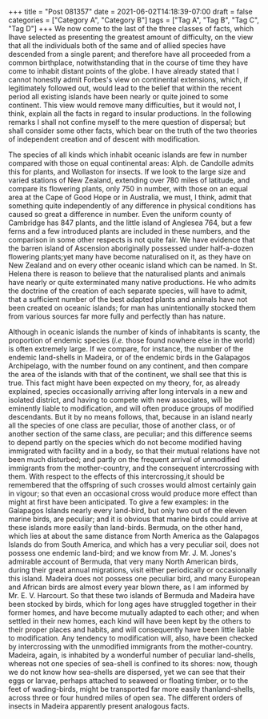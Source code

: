 +++
title = "Post 081357"
date = 2021-06-02T14:18:39-07:00
draft = false
categories = ["Category A", "Category B"]
tags = ["Tag A", "Tag B", "Tag C", "Tag D"]
+++
We now come to the last of the three classes of facts, which Ihave selected as presenting the greatest amount of difficulty, on the view that all the individuals both of the same and of allied species have descended from a single parent; and therefore have all proceeded from a common birthplace, notwithstanding that in the course of time they have come to inhabit distant points of the globe. I have already stated that I cannot honestly admit Forbes's view on continental extensions, which, if legitimately followed out, would lead to the belief that within the recent period all existing islands have been nearly or quite joined to some continent. This view would remove many difficulties, but it would not, I think, explain all the facts in regard to insular productions. In the following remarks I shall not confine myself to the mere question of dispersal; but shall consider some other facts, which bear on the truth of the two theories of independent creation and of descent with modification.

The species of all kinds which inhabit oceanic islands are few in number compared with those on equal continental areas: Alph. de Candolle admits this for plants, and Wollaston for insects. If we look to the large size and varied stations of New Zealand, extending over 780 miles of latitude, and compare its flowering plants, only 750 in number, with those on an equal area at the Cape of Good Hope or in Australia, we must, I think, admit that something quite independently of any difference in physical conditions has caused so great a difference in number. Even the uniform county of Cambridge has 847 plants, and the little island of Anglesea 764, but a few ferns and a few introduced plants are included in these numbers, and the comparison in some other respects is not quite fair. We have evidence that the barren island of Ascension aboriginally possessed under half-a-dozen flowering plants;yet many have become naturalised on it, as they have on New Zealand and on every other oceanic island which can be named. In St. Helena there is reason to believe that the naturalised plants and animals have nearly or quite exterminated many native productions. He who admits the doctrine of the creation of each separate species, will have to admit, that a sufficient number of the best adapted plants and animals have not been created on oceanic islands; for man has unintentionally stocked them from various sources far more fully and perfectly than has nature.

Although in oceanic islands the number of kinds of inhabitants is scanty, the proportion of endemic species (_i.e._ those found nowhere else in the world) is often extremely large. If we compare, for instance, the number of the endemic land-shells in Madeira, or of the endemic birds in the Galapagos Archipelago, with the number found on any continent, and then compare the area of the islands with that of the continent, we shall see that this is true. This fact might have been expected on my theory, for, as already explained, species occasionally arriving after long intervals in a new and isolated district, and having to compete with new associates, will be eminently liable to modification, and will often produce groups of modified descendants. But it by no means follows, that, because in an island nearly all the species of one class are peculiar, those of another class, or of another section of the same class, are peculiar; and this difference seems to depend partly on the species which do not become modified having immigrated with facility and in a body, so that their mutual relations have not been much disturbed; and partly on the frequent arrival of unmodified immigrants from the mother-country, and the consequent intercrossing with them. With respect to the effects of this intercrossing,it should be remembered that the offspring of such crosses would almost certainly gain in vigour; so that even an occasional cross would produce more effect than might at first have been anticipated. To give a few examples: in the Galapagos Islands nearly every land-bird, but only two out of the eleven marine birds, are peculiar; and it is obvious that marine birds could arrive at these islands more easily than land-birds. Bermuda, on the other hand, which lies at about the same distance from North America as the Galapagos Islands do from South America, and which has a very peculiar soil, does not possess one endemic land-bird; and we know from Mr. J. M. Jones's admirable account of Bermuda, that very many North American birds, during their great annual migrations, visit either periodically or occasionally this island. Madeira does not possess one peculiar bird, and many European and African birds are almost every year blown there, as I am informed by Mr. E. V. Harcourt. So that these two islands of Bermuda and Madeira have been stocked by birds, which for long ages have struggled together in their former homes, and have become mutually adapted to each other; and when settled in their new homes, each kind will have been kept by the others to their proper places and habits, and will consequently have been little liable to modification. Any tendency to modification will, also, have been checked by intercrossing with the unmodified immigrants from the mother-country. Madeira, again, is inhabited by a wonderful number of peculiar land-shells, whereas not one species of sea-shell is confined to its shores: now, though we do not know how sea-shells are dispersed, yet we can see that their eggs or larvae, perhaps attached to seaweed or floating timber, or to the feet of wading-birds, might be transported far more easily thanland-shells, across three or four hundred miles of open sea. The different orders of insects in Madeira apparently present analogous facts.
